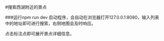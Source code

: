 #搜索西湖附近的景点

###运行npm run dev
启动程序，会自动在浏览器打开127.0.0.1:8080，输入列表中的地址即可进行搜索，右侧地图会及时响应。

点击标注点即可展开景点详细信息。
